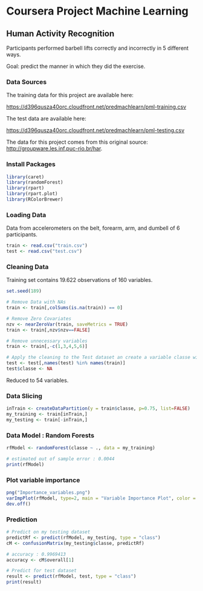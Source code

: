 # Coursera Project Machine Learning 
## Human Activity Recognition

Participants performed barbell lifts correctly and incorrectly in 5 different ways.

Goal: predict the manner in which they did the exercise.

### Data Sources

The training data for this project are available here:

https://d396qusza40orc.cloudfront.net/predmachlearn/pml-training.csv

The test data are available here:

https://d396qusza40orc.cloudfront.net/predmachlearn/pml-testing.csv

The data for this project comes from this original source: http://groupware.les.inf.puc-rio.br/har. 

### Install Packages

```r
library(caret)
library(randomForest)
library(rpart)
library(rpart.plot)
library(RColorBrewer)
```

### Loading Data
Data from accelerometers on the belt, forearm, arm, and dumbell of 6 participants.

```r
train <- read.csv("train.csv")
test <- read.csv("test.csv")
```

### Cleaning Data
Training set contains 19.622 observations of 160 variables.

```r
set.seed(189)

# Remove Data with NAs
train <- train[,colSums(is.na(train)) == 0]

# Remove Zero Covariates
nzv <- nearZeroVar(train, saveMetrics = TRUE)
train <- train[,nzv$nzv==FALSE]

# Remove unnecessary variables
train <- train[,-c(1,3,4,5,6)]

# Apply the cleaning to the Test dataset an create a variable classe with NAs
test <- test[,names(test) %in% names(train)]
test$classe <- NA
```

Reduced to 54 variables.

### Data Slicing

```r
inTrain <- createDataPartition(y = train$classe, p=0.75, list=FALSE)
my_training <- train[inTrain,]
my_testing <- train[-inTrain,]
```

### Data Model : Random Forests

```r
rfModel <- randomForest(classe ~ ., data = my_training)

# estimated out of sample error : 0.0044
print(rfModel)
```
### Plot variable importance

```r
png("Importance_variables.png")
varImpPlot(rfModel, type=2, main = "Variable Importance Plot", color = "orange")
dev.off()
```

### Prediction

```r
# Predict on my testing dataset
predictRf <- predict(rfModel, my_testing, type = "class")
cM <- confusionMatrix(my_testing$classe, predictRf)

# accuracy : 0.9969413
accuracy <- cM$overall[1]

# Predict for test dataset
result <- predict(rfModel, test, type = "class")
print(result)
```

